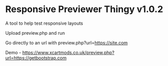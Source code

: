 # Responsive Previewer Thingy v1.0.2

A tool to help test responsive layouts

Upload preview.php and run

Go directly to an url with preview.php?url=https://site.com

Demo - https://www.xcartmods.co.uk/preview.php?url=https://getbootstrap.com

